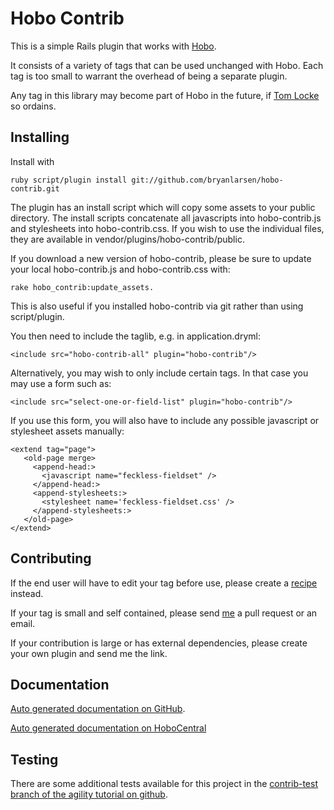 # Hobo Contrib

This is a simple Rails plugin that works with
[Hobo](http://hobocentral.net).

It consists of a variety of tags that can be used unchanged with
Hobo.  Each tag is too small to warrant the overhead of being a
separate plugin.

Any tag in this library may become part of Hobo in the future, if 
[Tom Locke](http://github.com/tablatom) so ordains.

## Installing

Install with

    ruby script/plugin install git://github.com/bryanlarsen/hobo-contrib.git

The plugin has an install script which will copy some assets to your
public directory.  The install scripts concatenate all javascripts
into hobo-contrib.js and stylesheets into hobo-contrib.css.  If you
wish to use the individual files, they are available in
vendor/plugins/hobo-contrib/public.  

If you download a new version of hobo-contrib, please be sure to
update your local hobo-contrib.js and hobo-contrib.css with:

    rake hobo_contrib:update_assets.

This is also useful if you installed hobo-contrib via git rather than
using script/plugin.
    
You then need to include the taglib, e.g. in application.dryml:

    <include src="hobo-contrib-all" plugin="hobo-contrib"/>

Alternatively, you may wish to only include certain tags.  In that
case you may use a form such as:

    <include src="select-one-or-field-list" plugin="hobo-contrib"/>

If you use this form, you will also have to include any possible
javascript or stylesheet assets manually:

    <extend tag="page">
       <old-page merge>
         <append-head:>
           <javascript name="feckless-fieldset" />
         </append-head:>
         <append-stylesheets:>   
           <stylesheet name='feckless-fieldset.css' />
         </append-stylesheets:>
       </old-page>
    </extend>

## Contributing

If the end user will have to edit your tag before use, please create a
[recipe](http://cookbook.hobocentral.net/recipes) instead.

If your tag is small and self contained, please send
[me](http://github.com/bryanlarsen) a pull request or an email.

If your contribution is large or has external dependencies, please
create your own plugin and send me the link.

## Documentation

[Auto generated documentation on GitHub](http://bryanlarsen.github.com/hobo-contrib/documentation.html).

[Auto generated documentation on HoboCentral](http://cookbook.hobocentral.net/plugins/hobo-contrib)

## Testing

There are some additional tests available for this project in the [contrib-test branch of the agility tutorial on github](http://github.com/tablatom/agility/blob/contrib-test).


